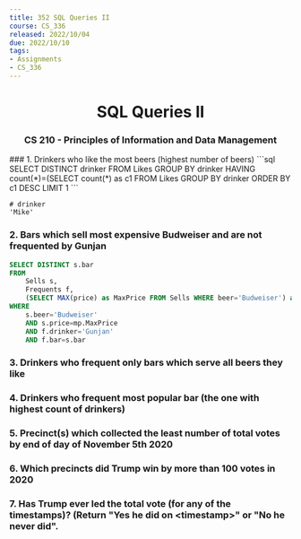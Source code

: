 ```yaml
---
title: 352 SQL Queries II
course: CS_336
released: 2022/10/04
due: 2022/10/10
tags: 
- Assignments
- CS_336
---
```

<center><h1>SQL Queries II</h1></center>
<center><h3>CS 210 - Principles of Information and Data Management</h3></center>
### 1. Drinkers who like the most beers (highest number of beers)
```sql
SELECT DISTINCT drinker
FROM Likes
GROUP BY drinker
HAVING count(*)=(SELECT count(*) as c1 FROM Likes
	GROUP BY drinker
    ORDER BY c1 DESC
    LIMIT 1
```

	# drinker
	'Mike'

### 2. Bars which sell most expensive Budweiser and are not frequented by Gunjan
```sql
SELECT DISTINCT s.bar
FROM 
	Sells s,
    Frequents f,
    (SELECT MAX(price) as MaxPrice FROM Sells WHERE beer='Budweiser') as mp
WHERE
	s.beer='Budweiser'
    AND s.price=mp.MaxPrice
    AND f.drinker='Gunjan'
    AND f.bar=s.bar
```

### 3. Drinkers who frequent only bars which serve all beers they like

### 4. Drinkers who frequent most popular bar (the one with highest count of drinkers)

### 5. Precinct(s) which collected the least number of  total votes by end of day of November 5th 2020

### 6. Which precincts did Trump win by more than 100 votes in 2020

### 7. Has Trump ever led the total vote (for any of the timestamps)?  (Return "Yes he did on \<timestamp>" or "No he never did".